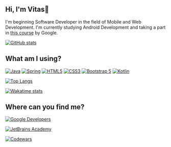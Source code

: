 ## Hi, I'm Vitas👋 ##

I'm beginning Software Developer in the field of Mobile and Web Development. I'm currently studying Android Development and taking a part in [this course](https://developer.android.com/courses/android-basics-kotlin/course) by Google.

[![GitHub stats](https://github-readme-stats.vercel.app/api?username=vitassalvantes&count_private=true&show_icons=true&theme=dark)]()

## What am I using? ##

[![Java](https://img.shields.io/badge/JAVA-black?style=for-the-badge&logo=java)](https://www.oracle.com/java/)
[![Spring](https://img.shields.io/badge/SPRING-black?style=for-the-badge&logo=spring)](https://spring.io/)
[![HTML5](https://img.shields.io/badge/HTML5-black?style=for-the-badge&logo=html5)](https://html.spec.whatwg.org/multipage/)
[![CSS3](https://img.shields.io/badge/CSS3-black?style=for-the-badge&logo=css3)](https://www.w3.org/Style/CSS/Overview.en.html)
[![Bootstrap 5](https://img.shields.io/badge/BOOTSTRAP_5-black?style=for-the-badge&logo=bootstrap)](https://getbootstrap.com/)
[![Kotlin](https://img.shields.io/badge/KOTLIN-black?style=for-the-badge&logo=kotlin)](https://kotlinlang.org/)

[![Top Langs](https://github-readme-stats.vercel.app/api/top-langs/?username=vitassalvantes&theme=dark)]()

[![Wakatime stats](https://github-readme-stats.vercel.app/api/wakatime?username=VitasSalvantes&theme=dark)](https://wakatime.com/dashboard)

## Where can you find me? ##

[![Google Developers](https://img.shields.io/badge/GOOGLE_DEVELOPERS-black?style=for-the-badge&logo=android)](https://developers.google.com/profile/u/110036023562469232207)

[![JetBrains Academy](https://img.shields.io/badge/JETBRAINS_ACADEMY-black?style=for-the-badge&logo=jetbrains)](https://hyperskill.org/profile/123362511)

[![Codewars](https://www.codewars.com/users/VitasSalvantes/badges/small)](https://www.codewars.com/users/VitasSalvantes/stats)
